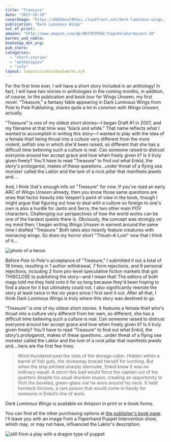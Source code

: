```yaml
---
title: "Treasure"
date: "2017-10-20"
coverImage: "https://d602mxa74hbsi.cloudfront.net/dark-luminous-wings.jpg"
publication: "Dark Luminous Wings"
out_of_print:
amazon: "http://www.amazon.com/dp/B075PZP6QL?tag=kelaharmovont-20"
barnes_and_noble:
bookshop_dot_org:
pub_store:
categories:
  - "short-stories"
  - "anthologies"
  - "info"
layout: layouts/individualworks.njk
---
```


For the first time ever, I will have a short story included in an anthology! In fact, I will have *two* stories in anthologies in the coming months, in addition, of course, to the publication and book tour for Wings Unseen, my first novel. "Treasure," a fantasy fable appearing in Dark Luminous Wings from Pole to Pole Publishing, shares quite a lot in common with _Wings Unseen_, actually. 

"Treasure" is one of my oldest short stories—I began Draft #1 in 2007, and my filename at that time was "black and white." That name reflects what I wanted to accomplish in writing this story—I wanted to play with the idea of a female thief being thrust into a culture very different from the more violent, selfish one in which she'd been raised, so different that she has a difficult time believing such a culture is real. Can someone raised to distrust everyone around her accept grace and love when freely given it? Is it truly given freely? You'll have to read "Treasure" to find out what Enkid, the story's protoganist, makes of these questions...under threat of a flying sea monster called the Laklor and the lure of a rock pillar that manifests jewels and....

And, I think that's enough info on "Treasure" for now. If you've read an early ARC of _Wings Unseen_ already, then you know those same questions are ones that factor heavily into Vesperi's point of view in the book, though I might argue that figuring out how to deal with a culture so foreign to one's own is also a hurdle for Janto and Serra, the two other main POV characters. Challenging our perspectives of how the world works can be one of the hardest quests there is. Obviously, the concept was strongly on my mind then; I began writing _Wings Unseen_ in earnest around the same time I drafted "Treasure." Both tales also heavily feature creatures with menacing wings. So does my horror short "Thlush-A-Lum" now that I think of it...

![photo of a heron](https://d2ypg8o05lff0b.cloudfront.net/wp-content/uploads/sites/3/2017/07/2012_Dec_Nola_259-500x333.jpg)

Before _Pole to Pole_'s acceptance of "Treasure," I submitted it out a total of 18 times, resulting in 1 author withdrawal, 7 form rejections, and 9 personal rejections, including 2 from pro-level speculative fiction markets that got THISCLOSE to publishing the story—and I mean that! The editors of both mags told me they held onto it for so long because they'd been hoping to find a place for it but ultimately could not. I also significantly rewrote the story at least twice in the six years since I first sent it out. After all that, I think Dark Luminous Wings is truly where this story was destined to go

“Treasure” is one of my oldest short stories. It features a female thief who's thrust into a culture very different from her own, so different, she has a difficult time believing such a culture is real. Can someone raised to distrust everyone around her accept grace and love when freely given it? Is it truly given freely? You’ll have to read “Treasure” to find out what Enkid, the story’s protoganist, makes of these questions…under threat of a flying sea monster called the Laklor and the lure of a rock pillar that manifests jewels and….here are the first few lines:

> Wind thundered past the slats of the storage cabin. Hidden within a barrel of fish guts, the stowaway braced herself for lurching. But when the ship pitched sharply sternside, Enkid knew it was no ordinary squall. A storm this bad would force the captain out of his quarters despite his usual drunken stupor, creating an opportunity to filch the beveled, green-glass vial he wore around his neck. It held hemlock tincture, a rare poison that would come in handy for someone in Enkid’s line of work.

_Dark Luminous Wings_ is available on Amazon in print or e-book forms.

You can find all the other purchasing options at [the publisher's book page](http://poletopolepublishing.com/books/dark-luminous-wings/). I'll leave you with an image from a Paperhand Puppet Intervention show, which may, or may not have, influenced the Laklor's description.

![still from a play with a dragon type of puppet](https://d2ypg8o05lff0b.cloudfront.net/wp-content/uploads/sites/3/2017/07/cityoffrogs29-500x333.jpg)
